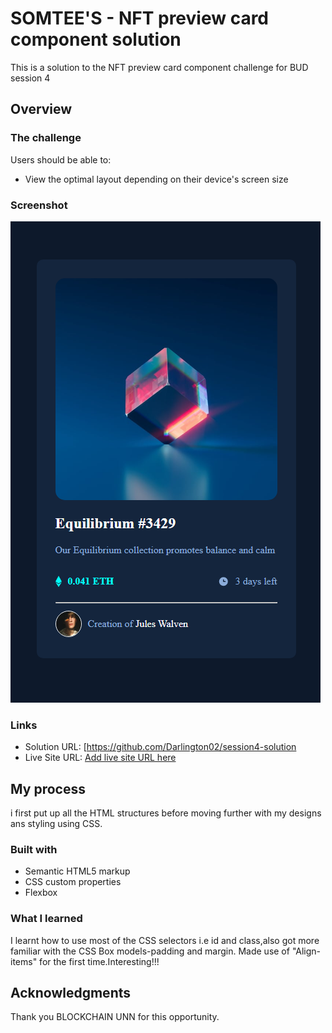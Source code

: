 # SOMTEE'S - NFT preview card component solution

This is a solution to the NFT preview card component challenge for BUD session 4

## Overview

### The challenge

Users should be able to:

- View the optimal layout depending on their device's screen size

### Screenshot


 ![](/images/Screenshot.png)

### Links

- Solution URL: [https://github.com/Darlington02/session4-solution
- Live Site URL: [Add live site URL here](https://your-live-site-url.com)

## My process
i first put up all the HTML structures before moving further with my designs ans styling using CSS.

### Built with

- Semantic HTML5 markup
- CSS custom properties
- Flexbox


### What I learned
I learnt how to use most of the CSS selectors i.e id and class,also got more familiar with the CSS Box models-padding and margin.
Made use of "Align-items" for the first time.Interesting!!!


## Acknowledgments

Thank you BLOCKCHAIN UNN for this opportunity. 
